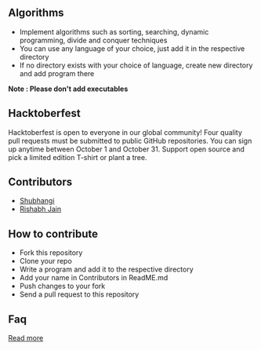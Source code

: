 ## Algorithms
- Implement algorithms such as sorting, searching, dynamic programming, divide and conquer techniques
- You can use any language of your choice, just add it in the respective directory
- If no directory exists with your choice of language, create new directory and add program there

**Note : Please don't add executables**

## Hacktoberfest
Hacktoberfest is open to everyone in our global community! Four quality pull requests must be submitted to public GitHub repositories. You can sign up anytime between October 1 and October 31. Support open source and pick a limited edition T-shirt or plant a tree.

## Contributors
- [Shubhangi](https://github.com/goyalshubhangi)
- [Rishabh Jain](https://github.com/theRishabhJainRJ)

## How to contribute
- Fork this repository
- Clone your repo
- Write a program and add it to the respective directory
- Add your name in Contributors in ReadME.md
- Push changes to your fork
- Send a pull request to this repository

## Faq
[Read more](https://hacktoberfest.digitalocean.com/faq/)
